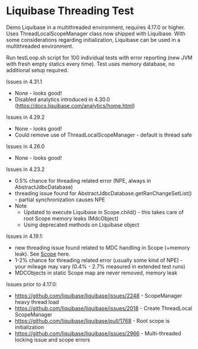 # Liquibase Threading Test

Demo Liquibase in a multithreaded environment, requires 4.17.0 or higher. Uses ThreadLocalScopeManager
class now shipped with Liquibase. With some considerations regarding initialization, Liquibase can be 
used in a multithreaded environment.

Run testLoop.sh script for 100 individual tests with error reporting (new JVM with fresh empty statics every time).
Test uses memory database, no additional setup required.

Issues in 4.31.1
* None - looks good!
* Disabled analytics introduced in 4.30.0 (https://docs.liquibase.com/analytics/home.html)

Issues in 4.29.2
* None - looks good!
* Could remove use of ThreadLocalScopeManager - default is thread safe


Issues in 4.26.0
* None - looks good!

Issues in 4.23.2
* 0.5% chance for threading related error (NPE, always in AbstractJdbcDatabase)
* threading issue found for AbstractJdbcDatabase.getRanChangeSetList() - partial synchronization causes NPE 
* Note
  * Updated to execute Liquibase in Scope.child() - this takes care of root Scope memory leaks (MdcObject)
  * Using deprecated methods on Liquibase object
  

Issues in 4.19.1:
* new threading issue found related to MDC handling in Scope (+memory leak). See [Scope](https://github.com/liquibase/liquibase/pull/3574/files#diff-02cf9dc5731d4b4cab085adaefa3a0c592e2af76b14c0e0f781f4544c7153007) here.
* 1-2% chance for threading related error (usually some kind of NPE) - your mileage may vary (0.4% - 2.7% measured in extended test runs)
* MDCObjects in static Scope map are never removed, memory leak

Issues prior to 4.17.0:
* https://github.com/liquibase/liquibase/issues/2248 - ScopeManager heavy thread load
* https://github.com/liquibase/liquibase/issues/2018 - Create ThreadLocal ScopeManager
* https://github.com/liquibase/liquibase/pull/1768 - Root scope is initialization
* https://github.com/liquibase/liquibase/issues/2966 - Multi-threaded locking issue and scope errors

